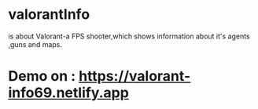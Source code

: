 # valorantInfo 
is about Valorant-a FPS shooter,which shows information about it's agents ,guns and maps. 
# Demo on : https://valorant-info69.netlify.app
